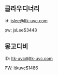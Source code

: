 ## 클라우디너리

id: jslee@ltk-uvc.com

pw: jsLee$3443

## 몽고디비

ID: ltk-uvc@ltk-uvc.com

PW: ltkuvc$1486
